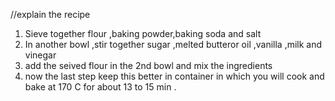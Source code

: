 //explain the recipe
1. Sieve together flour ,baking powder,baking soda and salt 
2. In another bowl ,stir together sugar ,melted butteror oil ,vanilla ,milk and vinegar 
3. add the seived flour in the 2nd bowl and mix the ingredients 
4. now the last step keep this better in container in which you will cook and bake at 170 C for about 13 to 15 min .